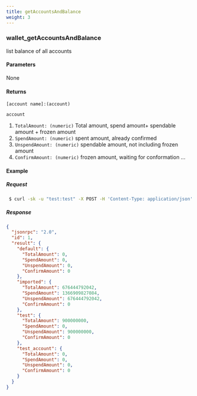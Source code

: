 ```yaml
---
title: getAccountsAndBalance
weight: 3
---
```


### wallet_getAccountsAndBalance
list balance of all accounts

#### Parameters
None

#### Returns
`[account name]:(account)`

`account`
1. `TotalAmount: (numeric)`  Total amount, spend amount+ spendable amount + frozen amount
2. `SpendAmount: (numeric)` spent amount, already confirmed
3. `UnspendAmount: (numeric)` spendable amount, not including frozen amount
4. `ConfirmAmount: (numeric)` frozen amount, waiting for conformation
...

#### Example
##### Request
```sh
 $ curl -sk -u "test:test" -X POST -H 'Content-Type: application/json' --data '{"jsonrpc":"1.0","method":"wallet_getAccountsAndBalance","params":[],"id":1}' http://127.0.0.1:8130/api |jq .
```
##### Response
```json
{
  "jsonrpc": "2.0",
  "id": 1,
  "result": {
    "default": {
      "TotalAmount": 0,
      "SpendAmount": 0,
      "UnspendAmount": 0,
      "ConfirmAmount": 0
    },
    "imported": {
      "TotalAmount": 676444792042,
      "SpendAmount": 1366909827084,
      "UnspendAmount": 676444792042,
      "ConfirmAmount": 0
    },
    "test": {
      "TotalAmount": 900000000,
      "SpendAmount": 0,
      "UnspendAmount": 900000000,
      "ConfirmAmount": 0
    },
    "test_account": {
      "TotalAmount": 0,
      "SpendAmount": 0,
      "UnspendAmount": 0,
      "ConfirmAmount": 0
    }
  }
}

